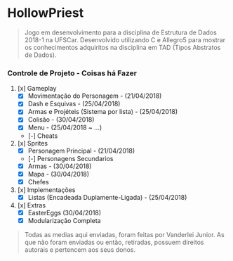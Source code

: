 # HollowPriest
> Jogo em desenvolvimento para a disciplina de Estrutura de Dados 2018-1 na UFSCar. Desenvolvido utilizando C e Allegro5 para mostrar os conhecimentos adquiritos na disciplina em TAD (Tipos Abstratos de Dados).

### Controle de Projeto - Coisas há Fazer
1. [x] Gameplay
    * [x] Movimentação do Personagem - (21/04/2018)
    * [x] Dash e Esquivas - (25/04/2018)
    * [x] Armas e Projéteis (Sistema por lista) - (25/04/2018)
    * [x] Colisão - (30/04/2018)
    * [x] Menu - (25/04/2018 ~ ...)
    * [-] Cheats
2. [x]  Sprites
    * [x] Personagem Principal - (21/04/2018)
    * [-] Personagens Secundarios
    * [x] Armas - (30/04/2018)
    * [x] Mapa - (30/04/2018)
    * [x] Chefes
3. [x] Implementações
    * [x] Listas (Encadeada Duplamente-Ligada) - (25/04/2018)
4. [x] Extras
    * [x] EasterEggs (30/04/2018)
    * [x] Modularização Completa  

> Todas as medias aqui enviadas, foram feitas por Vanderlei Junior. As que não foram enviadas ou então, retiradas, possuem direitos autorais e pertencem aos seus donos.